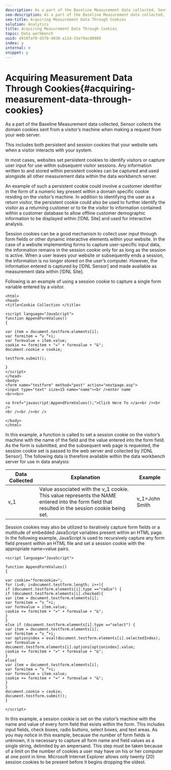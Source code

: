 ```yaml
---
description: As a part of the Baseline Measurement data collected, Sensor collects the domain cookies sent from a visitor’s machine when making a request from your web server.
seo-description: As a part of the Baseline Measurement data collected, Sensor collects the domain cookies sent from a visitor’s machine when making a request from your web server.
seo-title: Acquiring Measurement Data Through Cookies
solution: Analytics
title: Acquiring Measurement Data Through Cookies
topic: Data workbench
uuid: d410faf0-d37b-4938-a114-31ef9ac08808
index: y
internal: n
snippet: y
---
```


# Acquiring Measurement Data Through Cookies{#acquiring-measurement-data-through-cookies}

As a part of the Baseline Measurement data collected, Sensor collects the domain cookies sent from a visitor’s machine when making a request from your web server.

 This includes both persistent and session cookies that your website sets when a visitor interacts with your system.

In most cases, websites set persistent cookies to identify visitors or capture user input for use within subsequent visitor sessions. Any information written to and stored within persistent cookies can be captured and used alongside all other measurement data within the data workbench server.

An example of such a persistent cookie could involve a customer identifier in the form of a numeric key present within a domain specific cookie residing on the visitor’s machine. In addition to identifying the user as a return visitor, the persistent cookie could also be used to further identify the visitor as a returning customer or to tie the visitor to information contained within a customer database to allow offline customer demographic information to be displayed within [!DNL Site] and used for interactive analysis.

Session cookies can be a good mechanism to collect user input through form fields or other dynamic interactive elements within your website. In the case of a website implementing forms to capture user-specific input data, the information remains in the session cookie only for as long as the session is active. When a user leaves your website or subsequently ends a session, the information is no longer stored on the user’s computer. However, the information entered is captured by [!DNL Sensor] and made available as measurement data within [!DNL Site].

Following is an example of using a session cookie to capture a single form variable entered by a visitor.

```
<html> 
<head> 
<title>Cookie Collection </title> 
 
<script language="JavaScript"> 
function AppendFormValues() 
{ 
 
var item = document.testform.elements[i]; 
var formitem = “v_”+i; 
var formvalue = item.value; 
cookie += formitem + "=" + formvalue + "&"; 
document.cookie = cookie; 
 
testform.submit(); 
 
} 
</script> 
</head> 
<body> 
<form name="testform" method="post" action="nextpage.asp"> 
<input type="text" size=15 name="name"><br />enter name 
<br><br> 
 
<a href="javascript:AppendFormValues();">Click Here To </a><br /><br /> 
<br /><br /><br /> 
 
</body> 
</html> 

```

In this example, a function is called to set a session cookie on the visitor’s machine with the name of the field and the value entered into the form field. As the form is submitted, and the subsequent web page is requested, the session cookie set is passed to the web server and collected by [!DNL Sensor]. The following data is therefore available within the data workbench server for use in data analysis:

|  Data Collected  | Explanation  | Example  |
|---|---|---|
|  v_1  | Value associated with the v_1 cookie. This value represents the NAME entered into the form field that resulted in the session cookie being set.  | v_1=John Smith  |

Session cookies may also be utilized to iteratively capture form fields or a multitude of embedded JavaScript variables present within an HTML page. In the following example, JavaScript is used to recursively capture any form field present within an HTML file and set a session cookie with the appropriate name=value pairs.

```
<script language="JavaScript"> 
 
function AppendFormValues() 
{ 
 
var cookie="formcookie="; 
for (i=0; i<document.testform.length; i++){ 
if (document.testform.elements[i].type =="radio") {            
if (document.testform.elements[i].checked){ 
var item = document.testform.elements[i]; 
var formitem = “v_”+i; 
var formvalue = item.value; 
cookie += formitem + "=" + formvalue + "&"; 
} 
} 
else if (document.testform.elements[i].type =="select") { 
var item = document.testform.elements[i]; 
var formitem = “v_”+i; 
var optionindex = eval(document.testform.elements[i].selectedIndex); 
var formvalue = document.testform.elements[i].options[optionindex].value;             
cookie += formitem + "=" + formvalue + "&"; 
} 
else{ 
var item = document.testform.elements[i]; 
var formitem = “v_”+i; 
var formvalue = item.value; 
cookie += formitem + "=" + formvalue + "&"; 
} 
} 
document.cookie = cookie; 
document.testform.submit(); 
} 
 
</script>
```

In this example, a session cookie is set on the visitor’s machine with the name and value of every form field that exists within the form. This includes input fields, check boxes, radio buttons, select boxes, and text areas. As you may notice in this example, because the number of form fields is unknown, it is necessary to capture all form name and field values as a single string, delimited by an ampersand. This step must be taken because of a limit on the number of cookies a user may have on his or her computer at one point in time. Microsoft Internet Explorer allows only twenty (20) session cookies to be present before it begins dropping the oldest. 
